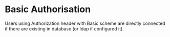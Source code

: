 # Basic Authorisation

Users using Authorization header with Basic scheme are directly connected if there are existing in database (or ldap if configured it).
